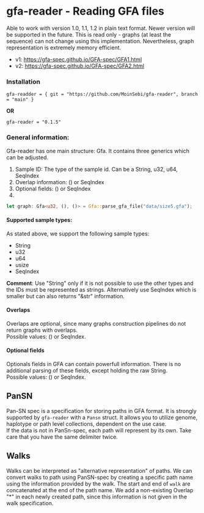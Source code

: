 # gfa-reader - Reading GFA files

Able to work with version  1.0, 1.1, 1.2 in plain text format. Newer version will be supported in the future. This is read only - graphs (at least the sequence) can not change using this implementation. Nevertheless, graph representation is extremely memory efficient. 
- v1: https://gfa-spec.github.io/GFA-spec/GFA1.html
- v2: https://gfa-spec.github.io/GFA-spec/GFA2.html  


### Installation
```
gfa-readder = { git = "https://github.com/MoinSebi/gfa-reader", branch = "main" }
```
**OR** 
```
gfa-reader = "0.1.5"
```
### General information:
Gfa-reader has one main structure: Gfa. It contains three generics which can be adjusted. 
1. Sample ID: The type of the sample id. Can be a String, u32, u64, SeqIndex
2. Overlap information: () or SeqIndex
3. Optional fields: () or SeqIndex
4. 
```rust
let graph: Gfa<u32, (), ()> = Gfa::parse_gfa_file("data/size5.gfa");
```

#### Supported sample types:
As stated above, we support the following sample types:
- String
- u32
- u64
- usize
- SeqIndex

**Comment**: Use "String" only if it is not possible to use the other types and the IDs must be represented as strings. Alternatively use SeqIndex which is smaller but can also returns "&str" information. 

#### Overlaps
Overlaps are optional, since many graphs construction pipelines do not return graphs with overlaps.  
Possible values: () or SeqIndex. 
#### Optional fields
Optionals fields in GFA can contain powerfull information. There is no additional parsing of these fields, except holding the raw String.  
Possible values: () or SeqIndex.

## PanSN
Pan-SN spec is a specification for storing paths in GFA format. It is strongly supported by ```gfa-reader``` with a ```Pansn``` struct. It allows you to utilize genome, haplotype or path level collections, dependent on the use case.  
If the data is not in PanSn-spec, each path will represent by its own. Take care that you have the same delimiter twice. 


## Walks
Walks can be interpreted as "alternative representation" of paths. We can convert walks to path using PanSN-spec by creating a specific path name using the information provided by the walk. The start and end of ```walk``` are concatenated at the end of the path name. We add a non-existing Overlap "*" in each newly created path, since this information is not given in the walk specification. 


